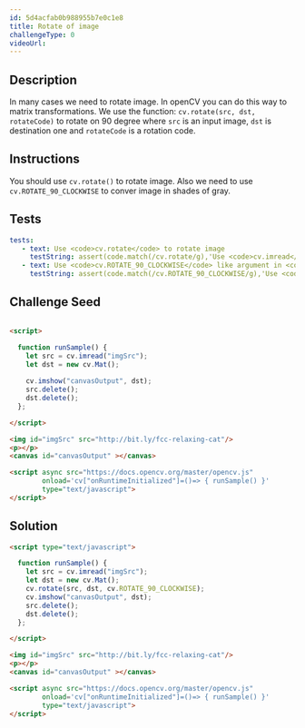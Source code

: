 ```yaml
---
id: 5d4acfab0b988955b7e0c1e8
title: Rotate of image
challengeType: 0
videoUrl:
---
```


## Description
<section id='description'>
In many cases we need to rotate image. In openCV you can do this way to matrix transformations.
We use the function: <code>cv.rotate(src, dst, rotateCode)</code> to rotate on 90 degree where <code>src</code> is an input image, <code>dst</code> is destination one and <code>rotateCode</code> is a rotation code.

</section>

## Instructions
<section id='instructions'>
You should use <code>cv.rotate()</code> to rotate image.
Also we need to use <code>cv.ROTATE_90_CLOCKWISE</code> to conver image in shades of gray.
</section>

## Tests
<section id='tests'>

```yml
tests:
   - text: Use <code>cv.rotate</code> to rotate image 
     testString: assert(code.match(/cv.rotate/g),'Use <code>cv.imread</code> to read image and create a matix of image');
   - text: Use <code>cv.ROTATE_90_CLOCKWISE</code> like argument in <code>cv.rotate</code> to rotate image on 90 degree 
     testString: assert(code.match(/cv.ROTATE_90_CLOCKWISE/g),'Use <code>cv.ROTATE_90_CLOCKWISE</code> like argument in <code>cv.rotate</code> to rotate image on 90 degree  ');

```

</section>

## Challenge Seed

<section id='challengeSeed'>

<div id='html-seed'>

```html

<script>

  function runSample() {
    let src = cv.imread("imgSrc");
    let dst = new cv.Mat();
   
    cv.imshow("canvasOutput", dst);
    src.delete();
    dst.delete();
  };

</script>

<img id="imgSrc" src="http://bit.ly/fcc-relaxing-cat"/>
<p></p>
<canvas id="canvasOutput" ></canvas>

<script async src="https://docs.opencv.org/master/opencv.js"
        onload='cv["onRuntimeInitialized"]=()=> { runSample() }'
        type="text/javascript">
</script>
```
</div>

</section>

## Solution
<section id='solution'>

```html
<script type="text/javascript">

  function runSample() {
    let src = cv.imread("imgSrc");
    let dst = new cv.Mat();
    cv.rotate(src, dst, cv.ROTATE_90_CLOCKWISE);
    cv.imshow("canvasOutput", dst);
    src.delete();
    dst.delete();
  };

</script>

<img id="imgSrc" src="http://bit.ly/fcc-relaxing-cat"/>
<p></p>
<canvas id="canvasOutput" ></canvas>

<script async src="https://docs.opencv.org/master/opencv.js"
        onload='cv["onRuntimeInitialized"]=()=> { runSample() }'
        type="text/javascript">
</script>
```
</section>
